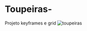 # Toupeiras-
Projeto keyframes e grid
![toupeiras](https://user-images.githubusercontent.com/104323054/229964501-356cf304-5b4f-4ea6-9d40-2448a39ea83a.png)
